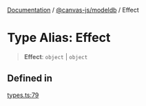 [Documentation](../../../packages.md) / [@canvas-js/modeldb](../index.md) / Effect

# Type Alias: Effect

> **Effect**: `object` \| `object`

## Defined in

[types.ts:79](https://github.com/canvasxyz/canvas/blob/62d177fb446565afa753f83091e84331fbd47245/packages/modeldb/src/types.ts#L79)
